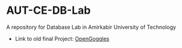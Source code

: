 # AUT-CE-DB-Lab
 A repository for Database Lab in Amirkabir University of Technology

- Link to old final Project: [OpenGoggles](https://github.com/keivanipchihagh/OpenGoggles)
